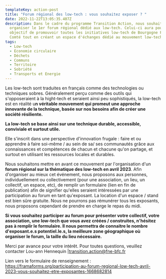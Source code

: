 ```yaml
---
templateKey: action-post
title: "Forum régional des low-tech : vous souhaitez exposer ? "
date: 2022-11-22T13:05:35.407Z
description: Dans le cadre du programme Transition Action, nous souhaitons
  organiser le 1er forum régional dédié aux low-tech. Celui-ci aura pour
  objectif de promouvoir toutes les initiatives low-tech de Bourgogne Franche
  Comté tout en créant un espace d'échanges dédié au mouvement low-tech.
tags:
  - Low-tech
  - Economie circulaire
  - Déchets
  - Communs
  - Territoire
  - Sobriété
  - Transports et Energie
---
```

Les low-tech sont traduites en français comme des technologies ou techniques sobres. Généralement perçu comme des outils qui s'opposeraient à la hight-tech et seraient ainsi peu sophistiqués, la low-tech est en réalité u**n véritable mouvement qui promeut une approche innovante de la technique, basée sur nos besoins afin de créer une société résiliente.** 

**La low-tech se base ainsi sur une technique durable, accessible, conviviale et surtout utile.** 

Elle s'inscrit dans une perspective d'innovation frugale : faire et ou apprendre à faire soi-même / au sein de sa/ ses communautés grâce aux connaissances et compètences de chacun et chacune qu'on partage, et surtout en utilisant les ressources locales et durables. 

Nous souhaitons mettre en avant ce mouvement par l'organisation d'un **forum régional sur la thématique des low-tech en avril 2023**. Afin d'organiser au mieux cet événement, nous proposons aux personnes, individuellement ou collectivement (pour une association, un lieu, un collectif, un espace, etc), de remplir un formulaire (lien en fin de publication) afin de signifier qu'elles seraient intéressées par une participation au forum en tant qu'exposant. La location d'un espace / stand est bien sûre gratuite. Nous ne pourrons pas rémunérer tous les exposants, nous proposons cependant de prendre en charge le repas du midi. 

**Si vous souhaitez participer au forum pour présenter votre collectif, votre association, une low-tech que vous avez créées / construites, n'hésitez pas à remplir le formulaire. Il nous permettra de connaitre le nombre d'exposant.e.s potentiel.le.s, la meilleure zone géographique où organiser le forum, la taille du lieu nécessaire.** 

Merci par avance pour votre intérêt. Pour toutes questions, veuillez contacter Lou-ann Hennequin |transition.action@fne-bfc.fr 

Lien vers le formulaire de renseignement : <https://framaforms.org/participation-au-forum-regional-low-tech-avril-2023-vous-souhaitez-etre-exposantes-1668682814>